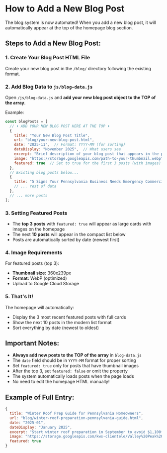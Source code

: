 # How to Add a New Blog Post

The blog system is now automated! When you add a new blog post, it will automatically appear at the top of the homepage blog section.

## Steps to Add a New Blog Post:

### 1. Create Your Blog Post HTML File
Create your new blog post in the `/blog/` directory following the existing format.

### 2. Add Blog Data to `js/blog-data.js`
Open `/js/blog-data.js` and **add your new blog post object to the TOP of the array**.

Example:
```javascript
const blogPosts = [
  // ⬇️ ADD YOUR NEW BLOG POST HERE AT THE TOP ⬇️
  {
    title: "Your New Blog Post Title",
    url: "blog/your-new-blog-post.html",
    date: "2025-11",  // Format: YYYY-MM (for sorting)
    dateDisplay: "November 2025",  // What users see
    excerpt: "Brief description of your blog post that appears in the preview.",
    image: "https://storage.googleapis.com/path-to-your-thumbnail.webp",
    featured: true  // Set to true for the first 3 posts (with images)
  },
  // Existing blog posts below...
  {
    title: "5 Signs Your Pennsylvania Business Needs Emergency Commercial Roof Repair",
    // ... rest of data
  },
  // ... more posts
];
```

### 3. Setting Featured Posts
- The **top 3 posts** with `featured: true` will appear as large cards with images on the homepage
- The next **10 posts** will appear in the compact list below
- Posts are automatically sorted by date (newest first)

### 4. Image Requirements
For featured posts (top 3):
- **Thumbnail size:** 360x239px
- **Format:** WebP (optimized)
- Upload to Google Cloud Storage

### 5. That's It!
The homepage will automatically:
- Display the 3 most recent featured posts with full cards
- Show the next 10 posts in the modern list format
- Sort everything by date (newest to oldest)

## Important Notes:
- **Always add new posts to the TOP of the array** in `blog-data.js`
- The `date` field should be in `YYYY-MM` format for proper sorting
- Set `featured: true` only for posts that have thumbnail images
- After the top 3, set `featured: false` or omit the property
- The system automatically loads posts when the page loads
- No need to edit the homepage HTML manually!

## Example of Full Entry:
```javascript
{
  title: "Winter Roof Prep Guide for Pennsylvania Homeowners",
  url: "blog/winter-roof-preparation-pennsylvania-guide.html",
  date: "2025-01",
  dateDisplay: "January 2025",
  excerpt: "Start winter roof preparation in September to avoid $1,100+ repair costs. Complete DIY guide for PA homeowners: prevent ice dams, snow damage & more.",
  image: "https://storage.googleapis.com/kws-clientele/Valley%20Peak%20Roofing%20Co/d.%20our-blog.html/Winter%20Roof%20Prep%20Guide%20for%20Pennsylvania%20Homeowners/winter-roof-prep-thumbnail.webp",
  featured: true
}
```
